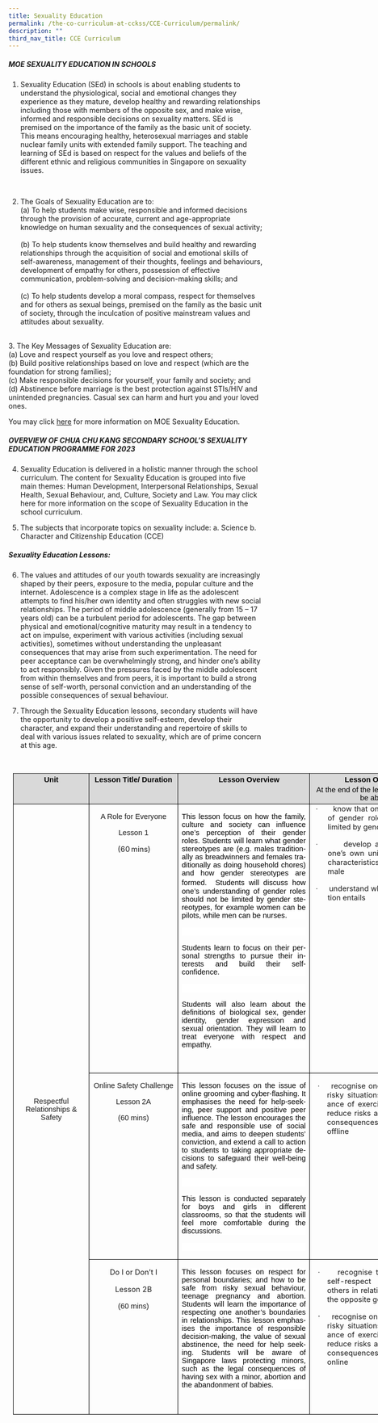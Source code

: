 ```yaml
---
title: Sexuality Education
permalink: /the-co-curriculum-at-cckss/CCE-Curriculum/permalink/
description: ""
third_nav_title: CCE Curriculum
---
```


##### MOE SEXUALITY EDUCATION IN SCHOOLS

1. Sexuality Education (SEd) in schools is about enabling students to understand the physiological, social and emotional changes they experience as they mature, develop healthy and rewarding relationships including those with members of the opposite sex, and make wise, informed and responsible decisions on sexuality matters. SEd is premised on the importance of the family as the basic unit of society. This means encouraging healthy, heterosexual marriages and stable nuclear family units with extended family support. The teaching and learning of SEd is based on respect for the values and beliefs of the different ethnic and religious communities in Singapore on sexuality issues.
<br>

2.	The Goals of Sexuality Education are to: 
<br>(a)	To help students make wise, responsible and informed decisions through the provision of accurate, current and age-appropriate knowledge on human sexuality and the consequences of sexual activity;
<br><br>(b)	To help students know themselves and build healthy and rewarding relationships through the acquisition of social and emotional skills of self-awareness, management of their thoughts, feelings and behaviours, development of empathy for others, possession of effective communication, problem-solving and decision-making skills; and
<br><br>(c)	To help students develop a moral compass, respect for themselves and for others as sexual beings, premised on the family as the basic unit of society, through the inculcation of positive mainstream values and attitudes about sexuality. 
<br>
3.	The Key Messages of Sexuality Education are:
<br>(a)	Love and respect yourself as you love and respect others;
<br>(b)	Build positive relationships based on love and respect (which are the foundation for strong families);
<br>(c)	Make responsible decisions for yourself, your family and society; and
<br>(d)	Abstinence before marriage is the best protection against STIs/HIV and unintended pregnancies. Casual sex can harm and hurt you and your loved ones.

You may click [here](https://go.gov.sg/moe-sexuality-education) for more information on MOE Sexuality Education. 


##### OVERVIEW OF CHUA CHU KANG SECONDARY SCHOOL’S SEXUALITY EDUCATION PROGRAMME FOR 2023

4.	Sexuality Education is delivered in a holistic manner through the school curriculum. The content for Sexuality Education is grouped into five main themes: Human Development, Interpersonal Relationships, Sexual Health, Sexual Behaviour, and, Culture, Society and Law. You may click here for more information on the scope of Sexuality Education in the school curriculum.

5.	The subjects that incorporate topics on sexuality include: 
a.	Science 
b.	Character and Citizenship Education (CCE)


##### Sexuality Education Lessons: 

6.	The values and attitudes of our youth towards sexuality are increasingly shaped by their peers, exposure to the media, popular culture and the internet. Adolescence is a complex stage in life as the adolescent attempts to find his/her own identity and often struggles with new social relationships. The period of middle adolescence (generally from 15 – 17 years old) can be a turbulent period for adolescents. The gap between physical and emotional/cognitive maturity may result in a tendency to act on impulse, experiment with various activities (including sexual activities), sometimes without understanding the unpleasant consequences that may arise from such experimentation. The need for peer acceptance can be overwhelmingly strong, and hinder one’s ability to act responsibly.  Given the pressures faced by the middle adolescent from within themselves and from peers, it is important to build a strong sense of self-worth, personal conviction and an understanding of the possible consequences of sexual behaviour. 

7.	Through the Sexuality Education lessons, secondary students will have the opportunity to develop a positive self-esteem, develop their character, and expand their understanding and repertoire of skills to deal with various issues related to sexuality, which are of prime concern at this age. 
<br>





<table style="width:765.45pt;border-collapse:collapse;border:none;
 mso-border-alt:solid windowtext .5pt;mso-table-overlap:never;mso-yfti-tbllook:
 480;mso-table-lspace:9.0pt;margin-left:6.75pt;mso-table-rspace:9.0pt;
 margin-right:6.75pt;mso-table-anchor-vertical:paragraph;mso-table-anchor-horizontal:
 margin;mso-table-left:left;mso-table-top:5.35pt;mso-padding-alt:0in 5.4pt 0in 5.4pt;
 mso-border-insideh:.5pt solid windowtext;mso-border-insidev:.5pt solid windowtext" width="1021" align="left" cellpadding="0" cellspacing="0" border="1" class="MsoNormalTable">
 <thead>
  <tr style="mso-yfti-irow:0;mso-yfti-firstrow:yes">
   <td style="width:106.3pt;border:solid black 1.0pt;
   mso-border-alt:solid black .5pt;background:#D9D9D9;padding:0in 5.4pt 0in 5.4pt" valign="top" width="142">
   <p style="margin-top:3.0pt;margin-right:0in;
   margin-bottom:3.0pt;margin-left:0in;text-align:center;mso-element:frame;
   mso-element-frame-hspace:9.0pt;mso-element-wrap:around;mso-element-anchor-vertical:
   paragraph;mso-element-anchor-horizontal:margin;mso-element-top:5.35pt;
   mso-height-rule:exactly" align="center" class="MsoNormal"><b><span style="font-size:11.0pt;
   font-family:&quot;Arial&quot;,sans-serif;color:black" lang="EN-GB">Unit</span></b></p>
   </td>
   <td style="width:130.5pt;border:solid black 1.0pt;
   border-left:none;mso-border-left-alt:solid black .5pt;mso-border-alt:solid black .5pt;
   background:#D9D9D9;padding:0in 5.4pt 0in 5.4pt" valign="top" width="174">
   <p style="margin-top:3.0pt;margin-right:0in;
   margin-bottom:3.0pt;margin-left:0in;text-align:center;mso-element:frame;
   mso-element-frame-hspace:9.0pt;mso-element-wrap:around;mso-element-anchor-vertical:
   paragraph;mso-element-anchor-horizontal:margin;mso-element-top:5.35pt;
   mso-height-rule:exactly" align="center" class="MsoNormal"><b><span style="font-size:11.0pt;
   font-family:&quot;Arial&quot;,sans-serif;color:black;mso-color-alt:windowtext" lang="EN-GB">Lesson
   Title/ Duration</span></b></p>
   </td>
   <td style="width:202.4pt;border:solid black 1.0pt;
   border-left:none;mso-border-left-alt:solid black .5pt;mso-border-alt:solid black .5pt;
   background:#D9D9D9;padding:0in 5.4pt 0in 5.4pt" valign="top" width="270">
   <p style="margin-top:3.0pt;margin-right:0in;
   margin-bottom:3.0pt;margin-left:0in;text-align:center;text-indent:15.6pt;
   mso-element:frame;mso-element-frame-hspace:9.0pt;mso-element-wrap:around;
   mso-element-anchor-vertical:paragraph;mso-element-anchor-horizontal:margin;
   mso-element-top:5.35pt;mso-height-rule:exactly" align="center" class="MsoNormal"><b><span style="font-size:11.0pt;font-family:&quot;Arial&quot;,sans-serif;color:black;
   mso-color-alt:windowtext" lang="EN-GB">Lesson Overview</span></b><b><span style="font-size:11.0pt;font-family:&quot;Arial&quot;,sans-serif" lang="EN-GB"></span></b></p>
   </td>
   <td style="width:205.75pt;border:solid black 1.0pt;
   border-left:none;mso-border-left-alt:solid black .5pt;mso-border-alt:solid black .5pt;
   background:#D9D9D9;padding:0in 5.4pt 0in 5.4pt" valign="top" width="274">
   <p style="margin-top:3.0pt;margin-right:0in;
   margin-bottom:3.0pt;margin-left:0in;text-align:center;mso-element:frame;
   mso-element-frame-hspace:9.0pt;mso-element-wrap:around;mso-element-anchor-vertical:
   paragraph;mso-element-anchor-horizontal:margin;mso-element-top:5.35pt;
   mso-height-rule:exactly" align="center" class="MsoNormal"><b><span style="font-size:11.0pt;
   font-family:&quot;Arial&quot;,sans-serif;color:black" lang="EN-GB">Lesson Objectives<span style="text-transform:uppercase"></span></span></b></p>
   <p style="margin-top:3.0pt;margin-right:0in;
   margin-bottom:3.0pt;margin-left:0in;text-align:center;mso-element:frame;
   mso-element-frame-hspace:9.0pt;mso-element-wrap:around;mso-element-anchor-vertical:
   paragraph;mso-element-anchor-horizontal:margin;mso-element-top:5.35pt;
   mso-height-rule:exactly" align="center" class="MsoNormal"><span style="font-size:11.0pt;
   font-family:&quot;Arial&quot;,sans-serif;color:black" lang="EN-GB">At the end of the lesson,
   students will be able to:<i></i></span></p>
   </td>
   <td style="width:120.5pt;border:solid black 1.0pt;
   border-left:none;mso-border-left-alt:solid black .5pt;mso-border-alt:solid black .5pt;
   background:#D9D9D9;padding:0in 5.4pt 0in 5.4pt" valign="top" width="161">
   <p style="margin-top:3.0pt;margin-right:0in;
   margin-bottom:3.0pt;margin-left:5.65pt;text-align:center;text-indent:-5.65pt;
   mso-element:frame;mso-element-frame-hspace:9.0pt;mso-element-wrap:around;
   mso-element-anchor-vertical:paragraph;mso-element-anchor-horizontal:margin;
   mso-element-top:5.35pt;mso-height-rule:exactly" align="center" class="MsoNormal"><b><span style="font-size:11.0pt;font-family:&quot;Arial&quot;,sans-serif;color:black" lang="EN-GB">Time Period</span></b></p>
   <p style="margin-top:3.0pt;margin-right:0in;
   margin-bottom:3.0pt;margin-left:0in;text-align:center;mso-element:frame;
   mso-element-frame-hspace:9.0pt;mso-element-wrap:around;mso-element-anchor-vertical:
   paragraph;mso-element-anchor-horizontal:margin;mso-element-top:5.35pt;
   mso-height-rule:exactly" align="center" class="MsoNormal"><b><span style="font-size:11.0pt;
   font-family:&quot;Arial&quot;,sans-serif;color:black" lang="EN-GB">(<span class="SpellE">e.<span class="GramE">g.Term</span></span> 1 Week 2)</span></b><b><span style="font-size:11.0pt;color:black" lang="EN-GB"></span></b></p>
   </td>
  </tr>
 </thead>
 <tbody><tr style="mso-yfti-irow:1;height:14.9pt">
  <td style="width:106.3pt;border:solid windowtext 1.0pt;
  border-top:none;mso-border-top-alt:solid windowtext .5pt;mso-border-alt:solid windowtext .5pt;
  padding:0in 5.4pt 0in 5.4pt;height:14.9pt" rowspan="3" width="142">
  <p style="text-align:center;mso-element:frame;
  mso-element-frame-hspace:9.0pt;mso-element-wrap:around;mso-element-anchor-vertical:
  paragraph;mso-element-anchor-horizontal:margin;mso-element-top:5.35pt;
  mso-height-rule:exactly" align="center" class="MsoNormal"><span style="font-size:11.0pt;font-family:
  &quot;Arial&quot;,sans-serif;mso-ansi-language:EN-SG" lang="EN-SG">Respectful Relationships &amp;
  Safety</span></p>
  </td>
  <td style="width:130.5pt;border-top:none;border-left:
  none;border-bottom:solid windowtext 1.0pt;border-right:solid windowtext 1.0pt;
  mso-border-top-alt:solid windowtext .5pt;mso-border-left-alt:solid windowtext .5pt;
  mso-border-alt:solid windowtext .5pt;padding:0in 5.4pt 0in 5.4pt;height:14.9pt" valign="top" width="174">
  <p style="text-align:center;mso-element:frame;
  mso-element-frame-hspace:9.0pt;mso-element-wrap:around;mso-element-anchor-vertical:
  paragraph;mso-element-anchor-horizontal:margin;mso-element-top:5.35pt;
  mso-height-rule:exactly" align="center" class="MsoNormal"><span style="font-size:11.0pt;font-family:
  &quot;Arial&quot;,sans-serif;mso-bidi-font-weight:bold" lang="EN-GB">A Role for Everyone </span></p>
  <p style="text-align:center;mso-element:frame;
  mso-element-frame-hspace:9.0pt;mso-element-wrap:around;mso-element-anchor-vertical:
  paragraph;mso-element-anchor-horizontal:margin;mso-element-top:5.35pt;
  mso-height-rule:exactly" align="center" class="MsoNormal"><span style="font-size:11.0pt;font-family:
  &quot;Arial&quot;,sans-serif;mso-bidi-font-weight:bold" lang="EN-GB">Lesson</span><span style="font-size:11.0pt;font-family:&quot;Arial&quot;,sans-serif" lang="EN-GB"> 1</span></p>
  <p style="margin-left:19.7pt;text-align:
  center;text-indent:-.25in;mso-list:l2 level1 lfo1;mso-element:frame;
  mso-element-frame-hspace:9.0pt;mso-element-wrap:around;mso-element-anchor-vertical:
  paragraph;mso-element-anchor-horizontal:margin;mso-element-top:5.35pt;
  mso-height-rule:exactly" align="center" class="MsoListParagraph"><!--[if !supportLists]--><span style="font-size:11.0pt;mso-fareast-font-family:Arial" lang="EN-GB"><span style="mso-list:Ignore">(60<span style="font:7.0pt &quot;Times New Roman&quot;"> </span></span></span><!--[endif]--><span style="font-size:11.0pt" lang="EN-GB">mins)</span></p>
  </td>
  <td style="width:202.4pt;border-top:none;border-left:
  none;border-bottom:solid windowtext 1.0pt;border-right:solid windowtext 1.0pt;
  mso-border-top-alt:solid windowtext .5pt;mso-border-left-alt:solid windowtext .5pt;
  mso-border-alt:solid windowtext .5pt;padding:0in 5.4pt 0in 5.4pt;height:14.9pt" valign="top" width="270">
  <p style="text-align:justify;text-justify:inter-ideograph;
  background:white;mso-element:frame;mso-element-frame-hspace:9.0pt;mso-element-wrap:
  around;mso-element-anchor-vertical:paragraph;mso-element-anchor-horizontal:
  margin;mso-element-top:5.35pt;mso-height-rule:exactly" class="MsoNormal"><span style="font-size:11.0pt;font-family:&quot;Arial&quot;,sans-serif;color:black;
  mso-color-alt:windowtext" lang="EN-GB">This lesson focus on how the family, culture and
  society can influence one’s perception of their gender roles. Students will
  learn what gender stereotypes are (<span class="GramE">e.g.</span> males
  traditionally as breadwinners and females traditionally as doing household
  chores) and how gender stereotypes are formed. </span><span style="color:black;mso-color-alt:windowtext" lang="EN-GB"><span style="mso-spacerun:yes">&nbsp;</span></span><span style="font-size:
  11.0pt;font-family:&quot;Arial&quot;,sans-serif;color:black;mso-color-alt:windowtext" lang="EN-GB">Students
  will discuss how one’s understanding of gender roles should not be limited by
  gender stereotypes, for example women can be pilots, while men can be nurses.</span><span style="font-size:11.0pt;font-family:&quot;Arial&quot;,sans-serif" lang="EN-GB"></span></p>
  <p style="text-align:justify;text-justify:inter-ideograph;
  background:white;mso-element:frame;mso-element-frame-hspace:9.0pt;mso-element-wrap:
  around;mso-element-anchor-vertical:paragraph;mso-element-anchor-horizontal:
  margin;mso-element-top:5.35pt;mso-height-rule:exactly" class="MsoNormal"><span style="font-size:11.0pt;font-family:&quot;Arial&quot;,sans-serif" lang="EN-GB">&nbsp;</span></p>
  <p style="text-align:justify;text-justify:inter-ideograph;
  background:white;mso-element:frame;mso-element-frame-hspace:9.0pt;mso-element-wrap:
  around;mso-element-anchor-vertical:paragraph;mso-element-anchor-horizontal:
  margin;mso-element-top:5.35pt;mso-height-rule:exactly" class="MsoNormal"><span style="font-size:11.0pt;font-family:&quot;Arial&quot;,sans-serif;color:black;
  mso-color-alt:windowtext" lang="EN-GB">Students learn to focus on their personal strengths
  to pursue their interests and build their self- confidence. </span><span style="font-size:11.0pt;font-family:&quot;Arial&quot;,sans-serif" lang="EN-GB"></span></p>
  <p style="text-align:justify;text-justify:inter-ideograph;
  background:white;mso-element:frame;mso-element-frame-hspace:9.0pt;mso-element-wrap:
  around;mso-element-anchor-vertical:paragraph;mso-element-anchor-horizontal:
  margin;mso-element-top:5.35pt;mso-height-rule:exactly" class="MsoNormal"><span style="font-size:11.0pt;font-family:&quot;Arial&quot;,sans-serif" lang="EN-GB">&nbsp;</span></p>
  <p style="text-align:justify;text-justify:inter-ideograph;
  background:white;mso-element:frame;mso-element-frame-hspace:9.0pt;mso-element-wrap:
  around;mso-element-anchor-vertical:paragraph;mso-element-anchor-horizontal:
  margin;mso-element-top:5.35pt;mso-height-rule:exactly" class="MsoNormal"><span style="font-size:11.0pt;font-family:&quot;Arial&quot;,sans-serif;color:black;
  mso-color-alt:windowtext" lang="EN-GB">Students will also learn about the definitions of
  biological sex, gender identity, gender expression and sexual orientation.
  They will learn to treat everyone with respect and empathy.</span><span style="font-size:11.0pt;font-family:&quot;Arial&quot;,sans-serif;mso-fareast-font-family:
  &quot;Times New Roman&quot;;mso-ansi-language:EN-SG;mso-fareast-language:EN-US" lang="EN-SG"></span></p>
  <p style="margin-left:16.5pt;mso-element:frame;mso-element-frame-hspace:
  9.0pt;mso-element-wrap:around;mso-element-anchor-vertical:paragraph;
  mso-element-anchor-horizontal:margin;mso-element-top:5.35pt;mso-height-rule:
  exactly" class="MsoNormal"><span style="font-size:11.0pt;font-family:&quot;Arial&quot;,sans-serif" lang="EN-GB">&nbsp;</span></p>
  </td>
  <td style="width:205.75pt;border-top:none;border-left:
  none;border-bottom:solid windowtext 1.0pt;border-right:solid windowtext 1.0pt;
  mso-border-top-alt:solid windowtext .5pt;mso-border-left-alt:solid windowtext .5pt;
  mso-border-alt:solid windowtext .5pt;padding:0in 5.4pt 0in 5.4pt;height:14.9pt" valign="top" width="274">
  <p style="margin-top:0in;margin-right:0in;margin-bottom:
  2.0pt;margin-left:21.05pt;mso-add-space:auto;text-align:justify;text-justify:
  inter-ideograph;text-indent:-.25in;mso-list:l1 level1 lfo2;mso-element:frame;
  mso-element-frame-hspace:9.0pt;mso-element-wrap:around;mso-element-anchor-vertical:
  paragraph;mso-element-anchor-horizontal:margin;mso-element-top:5.35pt;
  mso-height-rule:exactly" class="MsoListParagraph"><!--[if !supportLists]--><span style="font-size:11.0pt;mso-bidi-font-size:10.0pt;font-family:Symbol;
  mso-fareast-font-family:Symbol;mso-bidi-font-family:Symbol" lang="EN-GB"><span style="mso-list:Ignore">·<span style="font:7.0pt &quot;Times New Roman&quot;">&nbsp;&nbsp;&nbsp;&nbsp;&nbsp;&nbsp;&nbsp;&nbsp;
  </span></span></span><!--[endif]--><span style="font-size:11.0pt;
  mso-bidi-font-size:10.0pt" lang="EN-GB">know that one’s understanding of gender roles
  should not be limited by gender <span class="GramE">stereotypes</span></span></p>
  <p style="margin-left:21.05pt;mso-add-space:auto;
  text-align:justify;text-justify:inter-ideograph;text-indent:-.25in;
  mso-list:l1 level1 lfo2;mso-element:frame;mso-element-frame-hspace:9.0pt;
  mso-element-wrap:around;mso-element-anchor-vertical:paragraph;mso-element-anchor-horizontal:
  margin;mso-element-top:5.35pt;mso-height-rule:exactly" class="MsoListParagraph"><!--[if !supportLists]--><span style="font-size:11.0pt;mso-bidi-font-size:10.0pt;font-family:
  Symbol;mso-fareast-font-family:Symbol;mso-bidi-font-family:Symbol" lang="EN-GB"><span style="mso-list:Ignore">·<span style="font:7.0pt &quot;Times New Roman&quot;">&nbsp;&nbsp;&nbsp;&nbsp;&nbsp;&nbsp;&nbsp;&nbsp;
  </span></span></span><!--[endif]--><span style="font-size:11.0pt;
  mso-bidi-font-size:10.0pt" lang="EN-GB">develop an appreciation of one’s own unique
  qualities and characteristics as a male or <span class="GramE">female</span></span></p>
  <p style="margin-left:21.05pt;text-align:justify;
  text-justify:inter-ideograph;text-indent:-.25in;mso-list:l1 level1 lfo2;
  mso-element:frame;mso-element-frame-hspace:9.0pt;mso-element-wrap:around;
  mso-element-anchor-vertical:paragraph;mso-element-anchor-horizontal:margin;
  mso-element-top:5.35pt;mso-height-rule:exactly" class="MsoListParagraph"><!--[if !supportLists]--><span style="font-size:11.0pt;font-family:Symbol;mso-fareast-font-family:
  Symbol;mso-bidi-font-family:Symbol" lang="EN-GB"><span style="mso-list:Ignore">·<span style="font:7.0pt &quot;Times New Roman&quot;">&nbsp;&nbsp;&nbsp;&nbsp;&nbsp;&nbsp;&nbsp;&nbsp;
  </span></span></span><!--[endif]--><span style="font-size:11.0pt;
  mso-bidi-font-size:10.0pt" lang="EN-GB">understand</span><span style="font-size:11.0pt" lang="EN-GB"> what sexual orientation entails</span></p>
  </td>
  <td style="width:120.5pt;border-top:none;
  border-left:none;border-bottom:solid windowtext 1.0pt;border-right:solid windowtext 1.0pt;
  mso-border-top-alt:solid windowtext .5pt;mso-border-left-alt:solid windowtext .5pt;
  mso-border-alt:solid windowtext .5pt;padding:0in 5.4pt 0in 5.4pt;height:14.9pt" valign="top" rowspan="3" width="161">
  <p style="margin-bottom:2.0pt;margin-top:0in;
  mso-margin-bottom-alt:0in;mso-margin-top-alt:0in;mso-add-space:auto;
  text-align:center;mso-element:frame;mso-element-frame-hspace:9.0pt;
  mso-element-wrap:around;mso-element-anchor-vertical:paragraph;mso-element-anchor-horizontal:
  margin;mso-element-top:5.35pt;mso-height-rule:exactly" align="center" class="MsoNormal"><span style="font-size:11.0pt;mso-bidi-font-size:10.0pt;font-family:&quot;Arial&quot;,sans-serif;
  letter-spacing:-.1pt;mso-fareast-language:EN-GB" lang="EN-GB">Term 4</span><span style="font-size:11.0pt;mso-bidi-font-size:12.0pt" lang="EN-GB"></span></p>
  <p style="margin-left:1.85pt;text-align:center;
  mso-element:frame;mso-element-frame-hspace:9.0pt;mso-element-wrap:around;
  mso-element-anchor-vertical:paragraph;mso-element-anchor-horizontal:margin;
  mso-element-top:5.35pt;mso-height-rule:exactly" align="center" class="MsoNormal"><span style="font-size:11.0pt;mso-bidi-font-size:12.0pt" lang="EN-GB">&nbsp;</span></p>
  </td>
 </tr>
 <tr style="mso-yfti-irow:2;height:41.45pt">
  <td style="width:130.5pt;border-top:none;border-left:
  none;border-bottom:solid windowtext 1.0pt;border-right:solid windowtext 1.0pt;
  mso-border-top-alt:solid windowtext .5pt;mso-border-left-alt:solid windowtext .5pt;
  mso-border-alt:solid windowtext .5pt;padding:0in 5.4pt 0in 5.4pt;height:41.45pt" valign="top" width="174">
  <p style="text-align:center;mso-element:frame;
  mso-element-frame-hspace:9.0pt;mso-element-wrap:around;mso-element-anchor-vertical:
  paragraph;mso-element-anchor-horizontal:margin;mso-element-top:5.35pt;
  mso-height-rule:exactly" align="center" class="MsoNormal"><span style="font-size:11.0pt;font-family:
  &quot;Arial&quot;,sans-serif;mso-bidi-font-weight:bold" lang="EN-GB">Online Safety Challenge </span></p>
  <p style="text-align:center;mso-element:frame;
  mso-element-frame-hspace:9.0pt;mso-element-wrap:around;mso-element-anchor-vertical:
  paragraph;mso-element-anchor-horizontal:margin;mso-element-top:5.35pt;
  mso-height-rule:exactly" align="center" class="MsoNormal"><span style="font-size:11.0pt;font-family:
  &quot;Arial&quot;,sans-serif;mso-bidi-font-weight:bold" lang="EN-GB">Lesson</span><span style="font-size:11.0pt;font-family:&quot;Arial&quot;,sans-serif" lang="EN-GB"> 2A</span></p>
  <p style="text-align:center;mso-element:frame;
  mso-element-frame-hspace:9.0pt;mso-element-wrap:around;mso-element-anchor-vertical:
  paragraph;mso-element-anchor-horizontal:margin;mso-element-top:5.35pt;
  mso-height-rule:exactly" align="center" class="MsoNormal"><span style="font-size:11.0pt;font-family:
  &quot;Arial&quot;,sans-serif" lang="EN-GB">(60 mins)</span></p>
  </td>
  <td style="width:202.4pt;border-top:none;border-left:
  none;border-bottom:solid windowtext 1.0pt;border-right:solid windowtext 1.0pt;
  mso-border-top-alt:solid windowtext .5pt;mso-border-left-alt:solid windowtext .5pt;
  mso-border-alt:solid windowtext .5pt;padding:0in 5.4pt 0in 5.4pt;height:41.45pt" valign="top" width="270">
  <p style="text-align:justify;text-justify:inter-ideograph;
  background:white;mso-element:frame;mso-element-frame-hspace:9.0pt;mso-element-wrap:
  around;mso-element-anchor-vertical:paragraph;mso-element-anchor-horizontal:
  margin;mso-element-top:5.35pt;mso-height-rule:exactly" class="MsoNormal"><span style="font-size:11.0pt;font-family:&quot;Arial&quot;,sans-serif;color:black;
  mso-color-alt:windowtext" lang="EN-GB">This lesson focuses on the issue of online grooming
  and cyber-flashing. It emphasises the need for help-seeking, peer support and
  positive peer influence. The lesson encourages the safe and responsible use
  of social media, and aims to deepen students’ conviction, and extend a call
  to action to students to taking appropriate decisions to safeguard their
  well-being and safety. </span><span style="font-size:11.0pt;
  font-family:&quot;Arial&quot;,sans-serif" lang="EN-GB"></span></p>
  <p style="background:white;mso-element:frame;mso-element-frame-hspace:
  9.0pt;mso-element-wrap:around;mso-element-anchor-vertical:paragraph;
  mso-element-anchor-horizontal:margin;mso-element-top:5.35pt;mso-height-rule:
  exactly" class="MsoNormal"><span style="font-size:11.0pt;font-family:&quot;Arial&quot;,sans-serif" lang="EN-GB">&nbsp;</span></p>
  <p style="text-align:justify;text-justify:inter-ideograph;
  background:white;mso-element:frame;mso-element-frame-hspace:9.0pt;mso-element-wrap:
  around;mso-element-anchor-vertical:paragraph;mso-element-anchor-horizontal:
  margin;mso-element-top:5.35pt;mso-height-rule:exactly" class="MsoNormal"><span style="font-size:11.0pt;font-family:&quot;Arial&quot;,sans-serif;color:black;
  mso-color-alt:windowtext" lang="EN-GB">This lesson is conducted separately for boys and
  girls in different classrooms, so that the students will feel more
  comfortable during the discussions.</span><span style="font-size:
  11.0pt;font-family:&quot;Arial&quot;,sans-serif" lang="EN-GB"></span></p>
  <p style="background:white;mso-element:frame;mso-element-frame-hspace:
  9.0pt;mso-element-wrap:around;mso-element-anchor-vertical:paragraph;
  mso-element-anchor-horizontal:margin;mso-element-top:5.35pt;mso-height-rule:
  exactly" class="MsoNormal"><span style="font-size:11.0pt;font-family:&quot;Arial&quot;,sans-serif" lang="EN-GB">&nbsp;</span></p>
  </td>
  <td style="width:205.75pt;border-top:none;border-left:
  none;border-bottom:solid windowtext 1.0pt;border-right:solid windowtext 1.0pt;
  mso-border-top-alt:solid windowtext .5pt;mso-border-left-alt:solid windowtext .5pt;
  mso-border-alt:solid windowtext .5pt;padding:0in 5.4pt 0in 5.4pt;height:41.45pt" valign="top" width="274">
  <p style="margin-left:20.0pt;text-align:justify;
  text-justify:inter-ideograph;text-indent:-14.15pt;mso-list:l0 level1 lfo3;
  layout-grid-mode:char;mso-layout-grid-align:none;text-autospace:none;
  mso-element:frame;mso-element-frame-hspace:9.0pt;mso-element-wrap:around;
  mso-element-anchor-vertical:paragraph;mso-element-anchor-horizontal:margin;
  mso-element-top:5.35pt;mso-height-rule:exactly" class="MsoListParagraph"><!--[if !supportLists]--><span style="font-size:11.0pt;font-family:Symbol;mso-fareast-font-family:
  Symbol;mso-bidi-font-family:Symbol" lang="EN-GB"><span style="mso-list:Ignore">·<span style="font:7.0pt &quot;Times New Roman&quot;">&nbsp;&nbsp;&nbsp;&nbsp;&nbsp; </span></span></span><!--[endif]--><span style="font-size:11.0pt" lang="EN-GB">recognise one’s vulnerability to risky
  situations and the importance of exercising discretion to reduce risks and
  avoid negative consequences, both online and offline</span></p>
  </td>
 </tr>
 <tr style="mso-yfti-irow:3;mso-yfti-lastrow:yes;height:58.2pt">
  <td style="width:130.5pt;border-top:none;border-left:
  none;border-bottom:solid windowtext 1.0pt;border-right:solid windowtext 1.0pt;
  mso-border-top-alt:solid windowtext .5pt;mso-border-left-alt:solid windowtext .5pt;
  mso-border-alt:solid windowtext .5pt;padding:0in 5.4pt 0in 5.4pt;height:58.2pt" valign="top" width="174">
  <p style="margin-left:0in;text-align:
  center;mso-element:frame;mso-element-frame-hspace:9.0pt;mso-element-wrap:
  around;mso-element-anchor-vertical:paragraph;mso-element-anchor-horizontal:
  margin;mso-element-top:5.35pt;mso-height-rule:exactly" align="center" class="MsoListParagraph"><span style="font-size:11.0pt;mso-bidi-font-weight:bold" lang="EN-GB">Do I or Don’t I </span></p>
  <p style="margin-left:0in;text-align:
  center;mso-element:frame;mso-element-frame-hspace:9.0pt;mso-element-wrap:
  around;mso-element-anchor-vertical:paragraph;mso-element-anchor-horizontal:
  margin;mso-element-top:5.35pt;mso-height-rule:exactly" align="center" class="MsoListParagraph"><span style="font-size:11.0pt;mso-bidi-font-weight:bold" lang="EN-GB">Lesson</span><span style="font-size:11.0pt" lang="EN-GB"> 2B</span></p>
  <p style="text-align:center;mso-element:frame;
  mso-element-frame-hspace:9.0pt;mso-element-wrap:around;mso-element-anchor-vertical:
  paragraph;mso-element-anchor-horizontal:margin;mso-element-top:5.35pt;
  mso-height-rule:exactly" align="center" class="MsoNormal"><span style="font-size:11.0pt;font-family:
  &quot;Arial&quot;,sans-serif" lang="EN-GB">(60 mins)</span></p>
  </td>
  <td style="width:202.4pt;border-top:none;border-left:
  none;border-bottom:solid windowtext 1.0pt;border-right:solid windowtext 1.0pt;
  mso-border-top-alt:solid windowtext .5pt;mso-border-left-alt:solid windowtext .5pt;
  mso-border-alt:solid windowtext .5pt;padding:0in 5.4pt 0in 5.4pt;height:58.2pt" valign="top" width="270">
  <p style="text-align:justify;text-justify:inter-ideograph;
  background:white;mso-element:frame;mso-element-frame-hspace:9.0pt;mso-element-wrap:
  around;mso-element-anchor-vertical:paragraph;mso-element-anchor-horizontal:
  margin;mso-element-top:5.35pt;mso-height-rule:exactly" class="MsoNormal"><span style="font-size:11.0pt;font-family:&quot;Arial&quot;,sans-serif;color:black;
  mso-color-alt:windowtext" lang="EN-GB">This lesson focuses on respect for personal
  boundaries; and how to be safe from risky sexual behaviour, teenage pregnancy
  and abortion. Students will learn the importance of respecting one another’s
  boundaries in relationships. This lesson emphasises the importance of
  responsible decision-making, the value of sexual abstinence, the need for
  help seeking. Students will be aware of Singapore laws protecting minors,
  such as the legal consequences of having sex with a minor, abortion and the
  abandonment of babies.<span style="mso-spacerun:yes">&nbsp; </span></span><span style="font-size:11.0pt;font-family:&quot;Arial&quot;,sans-serif;mso-fareast-font-family:
  &quot;Times New Roman&quot;;mso-ansi-language:EN-SG;mso-fareast-language:EN-US" lang="EN-SG"></span></p>
  <p style="margin-left:16.5pt;text-align:justify;
  text-justify:inter-ideograph;mso-element:frame;mso-element-frame-hspace:9.0pt;
  mso-element-wrap:around;mso-element-anchor-vertical:paragraph;mso-element-anchor-horizontal:
  margin;mso-element-top:5.35pt;mso-height-rule:exactly" class="MsoListParagraph"><span style="font-size:11.0pt" lang="EN-GB">&nbsp;</span></p>
  </td>
  <td style="width:205.75pt;border-top:none;border-left:
  none;border-bottom:solid windowtext 1.0pt;border-right:solid windowtext 1.0pt;
  mso-border-top-alt:solid windowtext .5pt;mso-border-left-alt:solid windowtext .5pt;
  mso-border-alt:solid windowtext .5pt;padding:0in 5.4pt 0in 5.4pt;height:58.2pt" valign="top" width="274">
  <p style="margin-left:20.25pt;text-align:justify;
  text-justify:inter-ideograph;text-indent:-14.15pt;mso-list:l0 level1 lfo3;
  mso-element:frame;mso-element-frame-hspace:9.0pt;mso-element-wrap:around;
  mso-element-anchor-vertical:paragraph;mso-element-anchor-horizontal:margin;
  mso-element-top:5.35pt;mso-height-rule:exactly" class="MsoListParagraph"><!--[if !supportLists]--><span style="font-size:11.0pt;font-family:Symbol;mso-fareast-font-family:
  Symbol;mso-bidi-font-family:Symbol" lang="EN-GB"><span style="mso-list:Ignore">·<span style="font:7.0pt &quot;Times New Roman&quot;">&nbsp;&nbsp;&nbsp;&nbsp;&nbsp; </span></span></span><!--[endif]--><span style="font-size:11.0pt" lang="EN-GB">recognise the importance of self-respect
  and respect for others in relating to members of the opposite <span class="GramE">gender</span> </span></p>
  <p style="margin-left:20.25pt;text-align:justify;
  text-justify:inter-ideograph;text-indent:-14.15pt;mso-list:l0 level1 lfo3;
  mso-element:frame;mso-element-frame-hspace:9.0pt;mso-element-wrap:around;
  mso-element-anchor-vertical:paragraph;mso-element-anchor-horizontal:margin;
  mso-element-top:5.35pt;mso-height-rule:exactly" class="MsoListParagraph"><!--[if !supportLists]--><span style="font-family:Symbol;mso-fareast-font-family:Symbol;
  mso-bidi-font-family:Symbol" lang="EN-GB"><span style="mso-list:Ignore">·<span style="font:7.0pt &quot;Times New Roman&quot;">&nbsp;&nbsp;&nbsp;&nbsp;&nbsp;&nbsp; </span></span></span><!--[endif]--><span style="font-size:11.0pt" lang="EN-GB">recognise one’s vulnerability to risky
  situations and the importance of exercising discretion to reduce risks and
  avoid negative consequences, both offline and online</span><span lang="EN-GB"></span></p>
  </td>
 </tr>
</tbody></table>